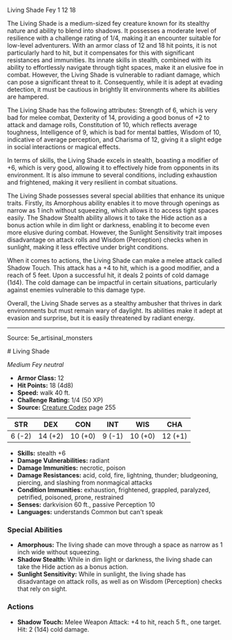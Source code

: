 <MonsterName/>Living Shade</MonsterName>
<CreatureType/>Fey</CreatureType>
<CR/>1</CR>
<AC/>12</AC>
<HP/>18</HP>
<summary>The Living Shade is a medium-sized fey creature known for its stealthy nature and ability to blend into shadows. It possesses a moderate level of resilience with a challenge rating of 1/4, making it an encounter suitable for low-level adventurers. With an armor class of 12 and 18 hit points, it is not particularly hard to hit, but it compensates for this with significant resistances and immunities. Its innate skills in stealth, combined with its ability to effortlessly navigate through tight spaces, make it an elusive foe in combat. However, the Living Shade is vulnerable to radiant damage, which can pose a significant threat to it. Consequently, while it is adept at evading detection, it must be cautious in brightly lit environments where its abilities are hampered.</summary>

<detail>

The Living Shade has the following attributes: Strength of 6, which is very bad for melee combat, Dexterity of 14, providing a good bonus of +2 to attack and damage rolls, Constitution of 10, which reflects average toughness, Intelligence of 9, which is bad for mental battles, Wisdom of 10, indicative of average perception, and Charisma of 12, giving it a slight edge in social interactions or magical effects. 

In terms of skills, the Living Shade excels in stealth, boasting a modifier of +6, which is very good, allowing it to effectively hide from opponents in its environment. It is also immune to several conditions, including exhaustion and frightened, making it very resilient in combat situations.

The Living Shade possesses several special abilities that enhance its unique traits. Firstly, its Amorphous ability enables it to move through openings as narrow as 1 inch without squeezing, which allows it to access tight spaces easily. The Shadow Stealth ability allows it to take the Hide action as a bonus action while in dim light or darkness, enabling it to become even more elusive during combat. However, the Sunlight Sensitivity trait imposes disadvantage on attack rolls and Wisdom (Perception) checks when in sunlight, making it less effective under bright conditions.

When it comes to actions, the Living Shade can make a melee attack called Shadow Touch. This attack has a +4 to hit, which is a good modifier, and a reach of 5 feet. Upon a successful hit, it deals 2 points of cold damage (1d4). The cold damage can be impactful in certain situations, particularly against enemies vulnerable to this damage type.

Overall, the Living Shade serves as a stealthy ambusher that thrives in dark environments but must remain wary of daylight. Its abilities make it adept at evasion and surprise, but it is easily threatened by radiant energy.</detail>



---

Source: 5e_artisinal_monsters

<statblock>
# Living Shade

*Medium* *Fey* *neutral*

- **Armor Class:** 12
- **Hit Points:** 18 (4d8)
- **Speed:** walk 40 ft.
- **Challenge Rating:** 1/4 (50 XP)
- **Source:** [Creature Codex](https://koboldpress.com/kpstore/product/creature-codex-for-5th-edition-dnd) page 255

| STR | DEX | CON | INT | WIS | CHA |
| --- | --- | --- | --- | --- | --- |
| 6 (-2) | 14 (+2) | 10 (+0) | 9 (-1) | 10 (+0) | 12 (+1) |

- **Skills:** stealth +6
- **Damage Vulnerabilities:** radiant
- **Damage Immunities:** necrotic, poison
- **Damage Resistances:** acid, cold, fire, lightning, thunder; bludgeoning, piercing, and slashing from nonmagical attacks
- **Condition Immunities:** exhaustion, frightened, grappled, paralyzed, petrified, poisoned, prone, restrained
- **Senses:** darkvision 60 ft., passive Perception 10
- **Languages:** understands Common but can't speak

### Special Abilities

- **Amorphous:** The living shade can move through a space as narrow as 1 inch wide without squeezing.
- **Shadow Stealth:** While in dim light or darkness, the living shade can take the Hide action as a bonus action.
- **Sunlight Sensitivity:** While in sunlight, the living shade has disadvantage on attack rolls, as well as on Wisdom (Perception) checks that rely on sight.

### Actions

- **Shadow Touch:** Melee Weapon Attack: +4 to hit, reach 5 ft., one target. Hit: 2 (1d4) cold damage.


</statblock>


